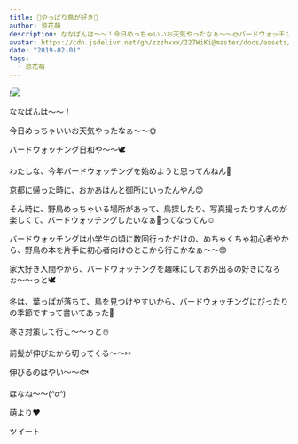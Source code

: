 ```yaml
---
title: 🐥やっぱり鳥が好き💓
author: 涼花萌
description: ななばんは〜〜！今日めっちゃいいお天気やったなぁ〜〜🌞バードウォッチング日和や〜〜🕊わたしな、今年バードウォッチングを始めようと思ってんねん💓京都に...
avatar: https://cdn.jsdelivr.net/gh/zzzhxxx/227WiKi@master/docs/assets/photo/avatar/moe.jpg
date: "2019-02-01"
tags:
  - 涼花萌
---
```


!![](https://cdn.jsdelivr.net/gh/zzzhxxx/227WiKi-image@master/blog-image/moe-2019-02-01_1.jpg)







ななばんは〜〜！




今日めっちゃいいお天気やったなぁ〜〜🌞




バードウォッチング日和や〜〜🕊





わたしな、今年バードウォッチングを始めようと思ってんねん💓




京都に帰った時に、おかあはんと御所にいったんやん😊



そん時に、野鳥めっちゃいる場所があって、鳥探したり、写真撮ったりすんのが楽しくて、バードウォッチングしたいなぁ💓ってなってん☺️





バードウォッチングは小学生の頃に数回行っただけの、めちゃくちゃ初心者やから、野鳥の本を片手に初心者向けのとこから行こかなぁ〜〜😊






家大好き人間やから、バードウォッチングを趣味にしてお外出るの好きになろぉ〜〜っと🕊







冬は、葉っぱが落ちて、鳥を見つけやすいから、バードウォッチングにぴったりの季節ですって書いてあった💓



寒さ対策して行こ〜〜っと☃️








前髪が伸びたから切ってくる〜〜✂︎








伸びるのはやい〜〜🐟





ほなね〜〜(*^o^*)


萌より❤︎


ツイート



